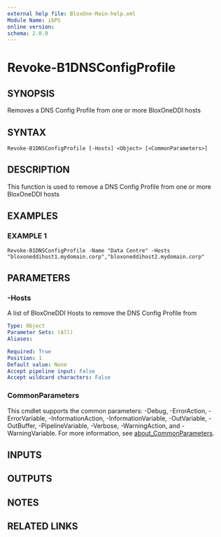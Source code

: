 ```yaml
---
external help file: BloxOne-Main-help.xml
Module Name: ibPS
online version:
schema: 2.0.0
---
```


# Revoke-B1DNSConfigProfile

## SYNOPSIS
Removes a DNS Config Profile from one or more BloxOneDDI hosts

## SYNTAX

```
Revoke-B1DNSConfigProfile [-Hosts] <Object> [<CommonParameters>]
```

## DESCRIPTION
This function is used to remove a DNS Config Profile from one or more BloxOneDDI hosts

## EXAMPLES

### EXAMPLE 1
```
Revoke-B1DNSConfigProfile -Name "Data Centre" -Hosts "bloxoneddihost1.mydomain.corp","bloxoneddihost2.mydomain.corp"
```

## PARAMETERS

### -Hosts
A list of BloxOneDDI Hosts to remove the DNS Config Profile from

```yaml
Type: Object
Parameter Sets: (All)
Aliases:

Required: True
Position: 1
Default value: None
Accept pipeline input: False
Accept wildcard characters: False
```

### CommonParameters
This cmdlet supports the common parameters: -Debug, -ErrorAction, -ErrorVariable, -InformationAction, -InformationVariable, -OutVariable, -OutBuffer, -PipelineVariable, -Verbose, -WarningAction, and -WarningVariable. For more information, see [about_CommonParameters](http://go.microsoft.com/fwlink/?LinkID=113216).

## INPUTS

## OUTPUTS

## NOTES

## RELATED LINKS
